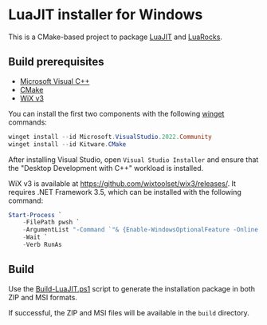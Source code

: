 # LuaJIT installer for Windows

This is a CMake-based project to package [LuaJIT](https://luajit.org/) and
[LuaRocks](https://luarocks.org/).

## Build prerequisites

- [Microsoft Visual
  C++](https://learn.microsoft.com/cpp/overview/visual-cpp-in-visual-studio)
- [CMake](https://cmake.org/)
- [WiX v3](https://wixtoolset.org/docs/wix3/)

You can install the first two components with the following
[winget](https://learn.microsoft.com/windows/package-manager/winget/) commands:

```powershell
winget install --id Microsoft.VisualStudio.2022.Community
winget install --id Kitware.CMake
```

After installing Visual Studio, open `Visual Studio Installer` and ensure that
the "Desktop Development with C++" workload is installed.

WiX v3 is available at <https://github.com/wixtoolset/wix3/releases/>. It
requires .NET Framework 3.5, which can be installed with the following command:

```powershell
Start-Process `
    -FilePath pwsh `
    -ArgumentList "-Command `"& {Enable-WindowsOptionalFeature -Online -FeatureName NetFx3}`"" `
    -Wait `
    -Verb RunAs
```

## Build

Use the [Build-LuaJIT.ps1](./Build-LuaJIT.ps1) script to generate the
installation package in both ZIP and MSI formats.

If successful, the ZIP and MSI files will be available in the `build` directory.

